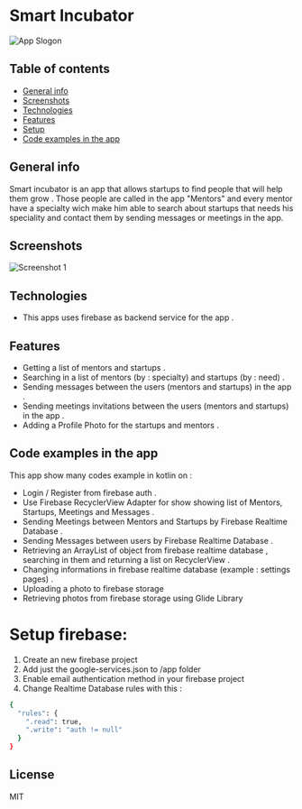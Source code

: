 # Smart Incubator
![App Slogon](https://i.imgur.com/yQcz4Vk.png)


## Table of contents
* [General info](#general-info)
* [Screenshots](#screenshots)
* [Technologies](#technologies)
* [Features](#features)
* [Setup](#setup)
* [Code examples in the app](#code-examples-in-the-app)

## General info
Smart incubator is an app that allows startups to find people that will help them grow . Those people are called in the app "Mentors" and every mentor have a specialty wich make him able to search about startups that needs his speciality and contact them by sending messages or meetings in the app.

## Screenshots
![Screenshot 1](https://i.imgur.com/7DCO3r8.png)

## Technologies
* This apps uses firebase as backend service for the app .


## Features
* Getting a list of mentors and startups .
* Searching in a list of mentors (by : specialty) and startups (by : need) . 
* Sending messages between the users (mentors and startups) in the app . 
* Sending meetings invitations between the users (mentors and startups) in the app .  
* Adding a Profile Photo for the startups and mentors . 

## Code examples in the app 
This app show many codes example in kotlin on :
* Login / Register from firebase auth .  
* Use Firebase RecyclerView Adapter for show showing list of Mentors, Startups, Meetings and Messages .
* Sending Meetings between Mentors and Startups by Firebase Realtime Database . 
* Sending Messages between users by Firebase Realtime Database . 
* Retrieving an ArrayList of object from firebase realtime database , searching in them and returning a list on RecyclerView .
* Changing informations in firebase realtime database (example : settings pages) . 
* Uploading a photo to firebase storage 
* Retrieving photos from firebase storage using Glide Library 


# Setup firebase:
1. Create an new firebase project 
2. Add just the google-services.json to /app folder
3. Enable email authentication method in your firebase project
4. Change Realtime Database rules with this : 

```sh
{
  "rules": {
    ".read": true,
    ".write": "auth != null"
  }
}
```

License
----

MIT
